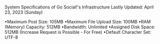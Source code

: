 System Specifications of Go Social!'s Infrastructure
Lastly Updated: April 23, 2023 (Sunday)


•Maximum Post Size: 105MB
•Maximum File Upload Size: 100MB
•RAM (Memory) Capacity: 512MB
•Bandwidth: Unlimited
•Assigned Disk Space: 512MB (Increase Request is Possible - For Free)
•Default Character Set: UTF-8
